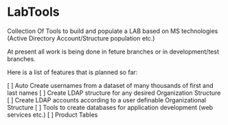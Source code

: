 # LabTools

Collection Of Tools to build and populate a LAB based on MS technologies (Active Directory Account/Structure population etc.)

At present all work is being done in feture branches or in development/test branches.

Here is a list of features that is planned so far:

[ ] Auto Create usernames from a dataset of many thousands of first and last names
[ ] Create LDAP structure for any desired Organization Structure
[ ] Create LDAP accounts according to a user definable Organizational Structure
[ ] Tools to create databases for application development (web services etc.)
  [ ] Product Tables